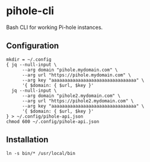 # pihole-cli

Bash CLI for working Pi-hole instances.

## Configuration

```
mkdir = ~/.config
{ jq --null-input \
      --arg domain "pihole.mydomain.com" \
      --arg url "https://pihole.mydomain.com" \
      --arg key "aaaaaaaaaaaaaaaaaaaaaaaaaaaaaaaa" \
      '{ $domain: { $url, $key }'
  jq --null-input \
      --arg domain "pihole2.mydomain.com" \
      --arg url "https://pihole2.mydomain.com" \
      --arg key "aaaaaaaaaaaaaaaaaaaaaaaaaaaaaaaa" \
      '{ $domain: { $url, $key }'
} > ~/.config/pihole-api.json
chmod 600 ~/.config/pihole-api.json
```

## Installation

```
ln -s bin/* /usr/local/bin
```
